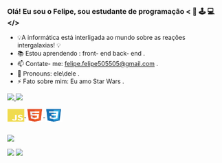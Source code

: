 ### Olá! Eu sou o Felipe, sou estudante de programação < 🚀 🕹️ 💻 </>

- 💡A informática está interligada ao mundo sobre as reações intergalaxias! 💡
- 📚 Estou aprendendo : front- end back- end .
- 📫 Contate- me: felipe.felipe505505@gmail.com .
- 🤖 Pronouns: ele\dele .
- ⚡ Fato sobre mim: Eu amo Star Wars .

<div>
  <a href="https://github.com/FelipeGael">
  <img height="180em" src="https://github-readme-stats.vercel.app/api?username=felipeferr&show_icons=true&theme=dark&include_all_commits=true&count_private=true"/>
  <img height="180em" src="https://github-readme-stats.vercel.app/api/top-langs/?username=felipeferr&layout=compact&langs_count=7&theme=dracula"/>
    
</div>
  
  <div style="display: inline_block"><br>
  <img align="center" alt="Rafa-Js" height="30" width="40" src="https://raw.githubusercontent.com/devicons/devicon/master/icons/javascript/javascript-plain.svg">
  <img align="center" alt="Rafa-HTML" height="30" width="40" src="https://raw.githubusercontent.com/devicons/devicon/master/icons/html5/html5-original.svg">
  <img align="center" alt="Rafa-CSS" height="30" width="40" src="https://raw.githubusercontent.com/devicons/devicon/master/icons/css3/css3-original.svg"> 
</div>
  
  ##
 <div> 
  <a href="https://instagram.com/_java.px" target="_blank"><img src="https://img.shields.io/badge/-Instagram-%23E4405F?style=for-the-badge&logo=instagram&logoColor=white" target="_blank"></a>
   
  <a href = "mailto:felipe.felipe505505@gmail.com"><img src="https://img.shields.io/badge/-Gmail-%23333?style=for-the-badge&logo=gmail&logoColor=white" target="_blank"></a>
  <a href="https://www.linkedin.com/in/felipeferreira-45875016a" target="_blank"><img src="https://img.shields.io/badge/-LinkedIn-%230077B5?style=for-the-badge&logo=linkedin&logoColor=white" target="_blank"></a> 
